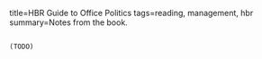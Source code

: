 title=HBR Guide to Office Politics
tags=reading, management, hbr
summary=Notes from the book.
~~~~~~

(TODO)